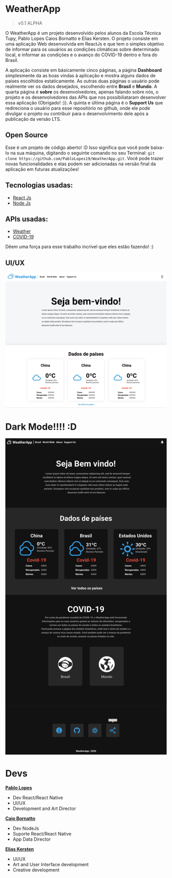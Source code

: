 # WeatherApp  

> v0.1 ALPHA


O WeatherApp é um projeto desenvolvido pelos alunos da Escola Técnica Tupy, Pablo Lopes Caios Bornatto e Elias Kersten. O projeto consiste em uma aplicação Web desenvolvida em ReactJs e que tem o simples objetivo de informar para os usuários as condições climáticas sobre determinado local, e informar as condições e o avanço do COVID-19 dentro e fora do Brasil.

A aplicação consiste em básicamente cinco páginas, a página **Dashboard** simplesmente da as boas vindas à aplicação e mostra alguns dados de países escolhidos estaticamente. As outras duas páginas o usuário pode realmente ver os dados desejados, escolhendo entre **Brasil** e **Mundo**. A quarta página é **sobre** os desenvolvedores, apenas falando sobre nós, o projeto e os desenvolvedores das APIs que nos possibiliataram desenvolver essa aplicação (Obrigado! :)). A quinta e última página é o **Support Us** que redireciona o usuário para esse repositório no github, onde ele pode divulgar o projeto ou contribuir para o desenvolvimento dele após a publicação da versão LTS.

## Open Source

Esse é um projeto de código aberto! :D Isso significa que você pode baixa-lo na sua máquina, digitando o seguinte comando no seu Terminal: `git clone https://github.com/PabloLopes19/WeatherApp.git`. Você pode trazer novas funcionalidades e elas podem ser adicionadas na versão final da aplicação em futuras atualizações!

## Tecnologias usadas:

- [React Js](https://pt-br.reactjs.org/)
- [Node Js](https://nodejs.org/en/) 



## APIs usadas:

- [Weather](https://github.com/CaioBornatto/caiob-weahter-app)
- [COVID-19](https://covid19-brazil-api.now.sh/)

Dêem uma força para esse trabalho incrível que eles estão fazendo! :)



## UI/UX

![Dashboard](./screenshots/AppScreenshot1.jpeg "Dashboard Light Theme")

# Dark Mode!!!! :D

![DarkMode](./screenshots/DarkMode.jpg "DarkMode")



# Devs

**[Pablo Lopes](https://github.com/PabloLopes19)**

- Dev React/React Native
- UI/UX
- Development and Art Director

**[Caio Bornatto](https://github.com/CaioBornatto)**

- Dev NodeJs
- Suporte React/React Native
- App Data Director

**[Elias Kersten](https://www.youtube.com/channel/UClSzLCvmkSRnFk-Rh0pX4Ig)**

- UI/UX
- Art and User Interface development
- Creative development